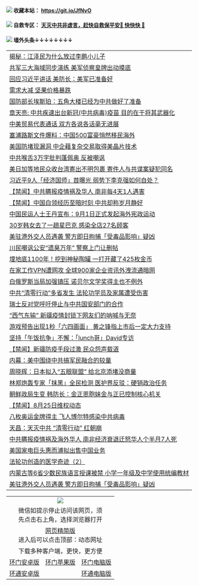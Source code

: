  #### <img src="https://img.icons8.com/color/48/000000/check-all.png"/> 收藏本站： https://git.io/JfNvO 

 #### <img src="https://img.icons8.com/color/48/000000/check-all.png"/> 自救专区： [天灭中共非虚言，赶快自救保平安🍎 快快快 📩](https://github.com/pwgy/td/blob/master/README.md)

 #### <img src="https://img.icons8.com/color/48/000000/check-all.png"/> 墙外头条↓↓↓↓↓↓↓↓ 
<table>  
<tr><td colspan="2" align="left"><a href="https://dwkts8awlbkd7.cloudfront.net/?name=c1216517&key=jdhvxawhshihitwk&from=gy1">揭秘：江泽民为什么放过李鹏小儿子</a></td></tr>
<tr><td colspan="2" align="left"><a href="https://dwkts8awlbkd7.cloudfront.net/?name=c1216492&key=jdhvxawhshihitwk&from=gy1">共军三大海域同步演练 美军侦察皇牌出动摸底</a></td></tr>
<tr><td colspan="2" align="left"><a href="https://dwkts8awlbkd7.cloudfront.net/?name=c1216425&key=jdhvxawhshihitwk&from=gy1">回应习近平讲话 美防长：美军已准备好</a></td></tr>
<tr><td colspan="2" align="left"><a href="https://dwkts8awlbkd7.cloudfront.net/?name=c1216488&key=jdhvxawhshihitwk&from=gy1">需求大减 坚果价格暴跌</a></td></tr>
<tr><td colspan="2" align="left"><a href="https://dwkts8awlbkd7.cloudfront.net/?name=c1216442&key=jdhvxawhshihitwk&from=gy1">国防部长埃斯珀：五角大楼已经为中共做好了准备</a></td></tr>
<tr><td colspan="2" align="left"><a href="https://dwkts8awlbkd7.cloudfront.net/?name=c1216503&key=jdhvxawhshihitwk&from=gy1">章天亮: 中共疾速出台新冠(中共病毒)疫苗 目的在于将其武器化</a></td></tr>
<tr><td colspan="2" align="left"><a href="https://dwkts8awlbkd7.cloudfront.net/?name=c1216422&key=jdhvxawhshihitwk&from=gy1">中美贸易代表通话 双方各说各话毫无进展</a></td></tr>
<tr><td colspan="2" align="left"><a href="https://dwkts8awlbkd7.cloudfront.net/?name=c1216440&key=jdhvxawhshihitwk&from=gy1">塞浦路斯文件爆料：中国500富豪悄然移民海外</a></td></tr>
<tr><td colspan="2" align="left"><a href="https://dwkts8awlbkd7.cloudfront.net/?name=c1216489&key=jdhvxawhshihitwk&from=gy1">美国防堵现漏洞 中企藉复杂交易取得美晶片技术</a></td></tr>
<tr><td colspan="2" align="left"><a href="https://dwkts8awlbkd7.cloudfront.net/?name=c1216516&key=jdhvxawhshihitwk&from=gy1">中共喉舌3万字批判蓬佩奥 反被嘲讽</a></td></tr>
<tr><td colspan="2" align="left"><a href="https://dwkts8awlbkd7.cloudfront.net/?name=c1216491&key=jdhvxawhshihitwk&from=gy1">美日加等地民众收台湾寄出不明包裹 寄件人与共谍案疑犯同名</a></td></tr>
<tr><td colspan="2" align="left"><a href="https://dwkts8awlbkd7.cloudfront.net/?name=c1216439&key=jdhvxawhshihitwk&from=gy1">习近平9人「经济国师」首曝光 弱势下李克强如何自处？</a></td></tr>
<tr><td colspan="2" align="left"><a href="https://dwkts8awlbkd7.cloudfront.net/?name=c1216512&key=jdhvxawhshihitwk&from=gy1">【禁闻】中共瞒报疫情祸及华人 南非每4天1人遇害</a></td></tr>
<tr><td colspan="2" align="left"><a href="https://dwkts8awlbkd7.cloudfront.net/?name=c1216447&key=jdhvxawhshihitwk&from=gy1">【禁闻】中国白领经历至暗时刻 中共却称岁月静好</a></td></tr>
<tr><td colspan="2" align="left"><a href="https://dwkts8awlbkd7.cloudfront.net/?name=c1216475&key=jdhvxawhshihitwk&from=gy1">中国民运人士王丹宣布：9月1日正式发起海外宪政运动</a></td></tr>
<tr><td colspan="2" align="left"><a href="https://dwkts8awlbkd7.cloudfront.net/?name=c1216461&key=jdhvxawhshihitwk&from=gy1">30岁韩女去了一趟星巴克 感染全店27名顾客</a></td></tr>
<tr><td colspan="2" align="left"><a href="https://dwkts8awlbkd7.cloudfront.net/?name=c1216490&key=jdhvxawhshihitwk&from=gy1">美驻港外交人员遇袭 警方即日拘捕「受毒品影响」疑凶</a></td></tr>
<tr><td colspan="2" align="left"><a href="https://dwkts8awlbkd7.cloudfront.net/?name=c1216414&key=jdhvxawhshihitwk&from=gy1">川民嘲讽公安“遗臭万年” 警察上门让删帖</a></td></tr>
<tr><td colspan="2" align="left"><a href="https://dwkts8awlbkd7.cloudfront.net/?name=c1216483&key=jdhvxawhshihitwk&from=gy1">埋地底1100年！挖到神秘陶罐 一打开藏了425枚金币</a></td></tr>
<tr><td colspan="2" align="left"><a href="https://dwkts8awlbkd7.cloudfront.net/?name=c1216502&key=jdhvxawhshihitwk&from=gy1">在家工作VPN遭网攻 全球900家企业资讯外洩流通暗网</a></td></tr>
<tr><td colspan="2" align="left"><a href="https://dwkts8awlbkd7.cloudfront.net/?name=c1216443&key=jdhvxawhshihitwk&from=gy1">白俄罗斯当局加强镇压 诺贝尔文学奖得主也不例外</a></td></tr>
<tr><td colspan="2" align="left"><a href="https://dwkts8awlbkd7.cloudfront.net/?name=c1216466&key=jdhvxawhshihitwk&from=gy1">中共“清零行动”多省发生 法轮功学员及家属遭受伤害</a></td></tr>
<tr><td colspan="2" align="left"><a href="https://dwkts8awlbkd7.cloudfront.net/?name=c1216441&key=jdhvxawhshihitwk&from=gy1">瑞士反对党呼吁停止与中共国安部门的合作</a></td></tr>
<tr><td colspan="2" align="left"><a href="https://dwkts8awlbkd7.cloudfront.net/?name=c1216500&key=jdhvxawhshihitwk&from=gy1">“西气东输” 新疆疫情封锁下网友们的呐喊与无奈</a></td></tr>
<tr><td colspan="2" align="left"><a href="https://dwkts8awlbkd7.cloudfront.net/?name=c1216431&key=jdhvxawhshihitwk&from=gy1">游戏预告出现1秒「六四画面」 黄之锋指上市后一定大力支持</a></td></tr>
<tr><td colspan="2" align="left"><a href="https://dwkts8awlbkd7.cloudfront.net/?name=c1216498&key=jdhvxawhshihitwk&from=gy1">坚持「午饭抗争」不懈：「lunch哥」David专访</a></td></tr>
<tr><td colspan="2" align="left"><a href="https://dwkts8awlbkd7.cloudfront.net/?name=c1216513&key=jdhvxawhshihitwk&from=gy1">【禁闻】新疆防疫手段过激 民众怨声载道</a></td></tr>
<tr><td colspan="2" align="left"><a href="https://dwkts8awlbkd7.cloudfront.net/?name=c1216514&key=jdhvxawhshihitwk&from=gy1">内幕：美中围绕中共搞军民融合的较量</a></td></tr>
<tr><td colspan="2" align="left"><a href="https://dwkts8awlbkd7.cloudfront.net/?name=c1216435&key=jdhvxawhshihitwk&from=gy1">周晓辉：日本拟入“五眼联盟” 给北京添堵没商量</a></td></tr>
<tr><td colspan="2" align="left"><a href="https://dwkts8awlbkd7.cloudfront.net/?name=c1216487&key=jdhvxawhshihitwk&from=gy1">林郑炮轰专家「抹黑」全民检测 医护界反驳：硬销政治任务</a></td></tr>
<tr><td colspan="2" align="left"><a href="https://dwkts8awlbkd7.cloudfront.net/?name=c1216478&key=jdhvxawhshihitwk&from=gy1">朝鲜政局生变 韩防长：金正恩胞妹金与正已控制核心机关</a></td></tr>
<tr><td colspan="2" align="left"><a href="https://dwkts8awlbkd7.cloudfront.net/?name=c1216511&key=jdhvxawhshihitwk&from=gy1">【禁闻】8月25日维权动态</a></td></tr>
<tr><td colspan="2" align="left"><a href="https://dwkts8awlbkd7.cloudfront.net/?name=c1216465&key=jdhvxawhshihitwk&from=gy1">八枚奥运金牌得主 飞人博尔特感染中共病毒</a></td></tr>
<tr><td colspan="2" align="left"><a href="https://dwkts8awlbkd7.cloudfront.net/?name=c1216437&key=jdhvxawhshihitwk&from=gy1">天昌：天灭中共 “清零行动” 红朝崩</a></td></tr>
<tr><td colspan="2" align="left"><a href="https://dwkts8awlbkd7.cloudfront.net/?name=c1216429&key=jdhvxawhshihitwk&from=gy1">中共瞒报疫情祸及海外华人 南非经济衰退迁怒华人个半月7人死</a></td></tr>
<tr><td colspan="2" align="left"><a href="https://dwkts8awlbkd7.cloudfront.net/?name=c1216515&key=jdhvxawhshihitwk&from=gy1">美国家电巨头惠而浦拟出售中国业务</a></td></tr>
<tr><td colspan="2" align="left"><a href="https://dwkts8awlbkd7.cloudfront.net/?name=c1216415&key=jdhvxawhshihitwk&from=gy1">法轮功创造的医学奇迹（2）</a></td></tr>
<tr><td colspan="2" align="left"><a href="https://dwkts8awlbkd7.cloudfront.net/?name=c1216423&key=jdhvxawhshihitwk&from=gy1">内蒙古等6省少数民族语言授课被禁 小学一年级及中学使用统编教材</a></td></tr>
<tr><td colspan="2" align="left"><a href="https://dwkts8awlbkd7.cloudfront.net/?name=c1216430&key=jdhvxawhshihitwk&from=gy1">美驻港外交人员遇袭 警方即日拘捕「受毒品影响」疑凶</a></td></tr>

  </table>
  
  <table>
  <tr>
    <td colspan="3" align="center"><img src="https://cdn.jsdelivr.net/gh/opipe/up/oGate65.jpg"/></td>
  </tr>
  <tr>
    <td colspan="3" align="center">微信如提示停止访问该网页，须<br/>先点击右上角，选择浏览器打开</td>
  <tr>
  <tr>
    <td colspan="3" align="center"><a href="https://gitcdn.xyz/cdn/otiny/up/master/show005.htm">网页精简版</a><br/>进入后可以点击顶部：动态网址</td>
  </tr>
  <tr>
    <td colspan="3" align="center">下载多种客户端，更快，更方便</td>
  <tr>
  <tr>
    <td align="center"><a href="https://cdn.jsdelivr.net/gh/opipe/up/oGatea.apk">环门安卓版</a></td>
    <td align="center"><a href="https://x.co/odisk">环门苹果版</a></td>
    <td align="center"><a href="https://cdn.jsdelivr.net/gh/opipe/up/oGate.zip">环门电脑版</a></td>
  </tr>
  <tr>
    <td align="center"><a href="https://cdn.jsdelivr.net/gh/opipe/up/oPipe.apk">环通安卓版</a></td>
    <td align="center"></td>
    <td align="center"><a href="https://raw.githubusercontent.com/opipe/up/master/oPipe.zip">环通电脑版</a></td>
  </tr>
  
</table>
